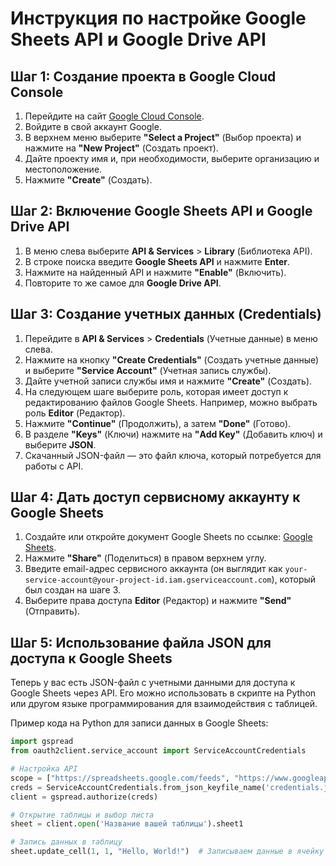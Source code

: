 # Инструкция по настройке Google Sheets API и Google Drive API

## Шаг 1: Создание проекта в Google Cloud Console

1. Перейдите на сайт [Google Cloud Console](https://console.cloud.google.com).
2. Войдите в свой аккаунт Google.
3. В верхнем меню выберите **"Select a Project"** (Выбор проекта) и нажмите на **"New Project"** (Создать проект).
4. Дайте проекту имя и, при необходимости, выберите организацию и местоположение.
5. Нажмите **"Create"** (Создать).

## Шаг 2: Включение Google Sheets API и Google Drive API

1. В меню слева выберите **API & Services** > **Library** (Библиотека API).
2. В строке поиска введите **Google Sheets API** и нажмите **Enter**.
3. Нажмите на найденный API и нажмите **"Enable"** (Включить).
4. Повторите то же самое для **Google Drive API**.

## Шаг 3: Создание учетных данных (Credentials)

1. Перейдите в **API & Services** > **Credentials** (Учетные данные) в меню слева.
2. Нажмите на кнопку **"Create Credentials"** (Создать учетные данные) и выберите **"Service Account"** (Учетная запись службы).
3. Дайте учетной записи службы имя и нажмите **"Create"** (Создать).
4. На следующем шаге выберите роль, которая имеет доступ к редактированию файлов Google Sheets. Например, можно выбрать роль **Editor** (Редактор).
5. Нажмите **"Continue"** (Продолжить), а затем **"Done"** (Готово).
6. В разделе **"Keys"** (Ключи) нажмите на **"Add Key"** (Добавить ключ) и выберите **JSON**.
7. Скачанный JSON-файл — это файл ключа, который потребуется для работы с API.

## Шаг 4: Дать доступ сервисному аккаунту к Google Sheets

1. Создайте или откройте документ Google Sheets по ссылке: [Google Sheets](https://sheets.google.com).
2. Нажмите **"Share"** (Поделиться) в правом верхнем углу.
3. Введите email-адрес сервисного аккаунта (он выглядит как `your-service-account@your-project-id.iam.gserviceaccount.com`), который был создан на шаге 3.
4. Выберите права доступа **Editor** (Редактор) и нажмите **"Send"** (Отправить).

## Шаг 5: Использование файла JSON для доступа к Google Sheets

Теперь у вас есть JSON-файл с учетными данными для доступа к Google Sheets через API. Его можно использовать в скрипте на Python или другом языке программирования для взаимодействия с таблицей.

Пример кода на Python для записи данных в Google Sheets:

```python
import gspread
from oauth2client.service_account import ServiceAccountCredentials

# Настройка API
scope = ["https://spreadsheets.google.com/feeds", "https://www.googleapis.com/auth/drive"]
creds = ServiceAccountCredentials.from_json_keyfile_name('credentials.json', scope)
client = gspread.authorize(creds)

# Открытие таблицы и выбор листа
sheet = client.open('Название вашей таблицы').sheet1

# Запись данных в таблицу
sheet.update_cell(1, 1, "Hello, World!")  # Записываем данные в ячейку A1
